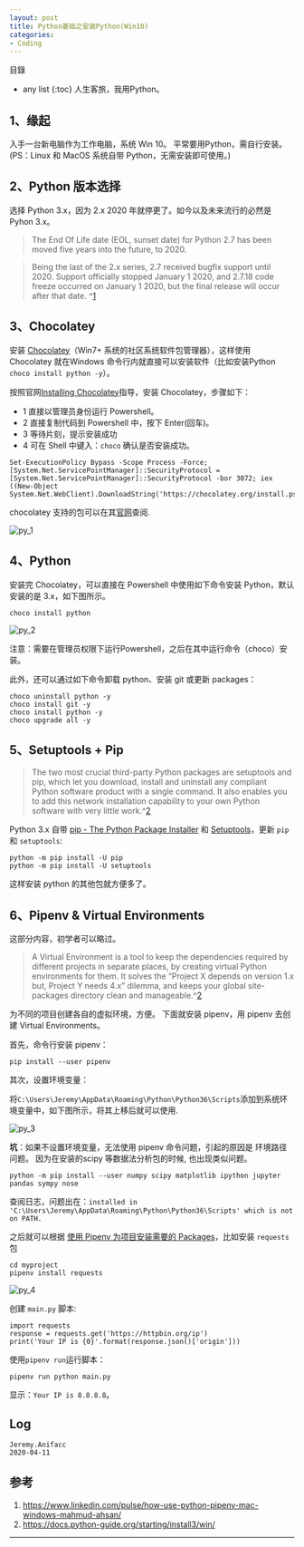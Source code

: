 ```yaml
---
layout: post
title: Python基础之安装Python(Win10)
categories:
- Coding
---
```

目錄 
* any list
{:toc}
人生客旅，我用Python。

## 1、缘起

入手一台新电脑作为工作电脑，系统 Win 10。 平常要用Python，需自行安装。 (PS：Linux 和 MacOS 系统自带 Python，无需安装即可使用。)

## 2、Python 版本选择

选择 Python 3.x，因为 2.x 2020 年就停更了。如今以及未来流行的必然是 Pyhon 3.x。

> The End Of Life date (EOL, sunset date) for Python 2.7 has been moved five years into the future, to 2020.

> Being the last of the 2.x series, 2.7 received bugfix support until 2020. Support officially stopped January 1 2020, and 2.7.18 code freeze occurred on January 1 2020, but the final release will occur after that date. ^[1][1]

## 3、Chocolatey

安装 [Chocolatey](https://chocolatey.org/why-chocolatey)（Win7+ 系统的社区系统软件包管理器），这样使用 Chocolatey 就在Windows 命令行内就直接可以安装软件（比如安装Python `choco install python -y`）。

按照官网[Installing Chocolatey](https://chocolatey.org/install)指导，安装 Chocolatey，步骤如下：

- 1 直接以管理员身份运行 Powershell。
- 2 直接复制代码到 Powershell 中，按下 Enter(回车)。 
- 3 等待片刻，提示安装成功
- 4 可在 Shell 中键入：`choco` 确认是否安装成功。

```
Set-ExecutionPolicy Bypass -Scope Process -Force; [System.Net.ServicePointManager]::SecurityProtocol = [System.Net.ServicePointManager]::SecurityProtocol -bor 3072; iex ((New-Object System.Net.WebClient).DownloadString('https://chocolatey.org/install.ps1'))`
```

chocolatey 支持的包可以在其[官网](https://chocolatey.org/packages)查阅.

![py_1](https://raw.githubusercontent.com/Anifacc/anifacc.github.io/master/images/py_1_install_chocolatey.png)

## 4、Python

安装完 Chocolatey，可以直接在 Powershell 中使用如下命令安装 Python，默认安装的是 3.x，如下图所示。

```
choco install python
```

![py_2](https://raw.githubusercontent.com/Anifacc/anifacc.github.io/master/images/py_2_install_py.JPG)

注意：需要在管理员权限下运行Powershell，之后在其中运行命令（choco）安装。

此外，还可以通过如下命令卸载 python、安装 git 或更新 packages：

```
choco uninstall python -y
choco install git -y
choco install python -y
choco upgrade all -y
```

## 5、Setuptools + Pip

> The two most crucial third-party Python packages are setuptools and pip, which let you download, install and uninstall any compliant Python software product with a single command. It also enables you to add this network installation capability to your own Python software with very little work.^[2][2]

Python 3.x 自带 [pip - The Python Package Installer](https://pip.pypa.io/en/stable/) 和 [Setuptools](https://github.com/pypa/setuptools)，更新 `pip` 和 `setuptools`:

```
python -m pip install -U pip   
python -m pip install -U setuptools
```

这样安装 python 的其他包就方便多了。

## 6、Pipenv & Virtual Environments

这部分内容，初学者可以略过。

> A Virtual Environment is a tool to keep the dependencies required by different projects in separate places, by creating virtual Python environments for them. It solves the “Project X depends on version 1.x but, Project Y needs 4.x” dilemma, and keeps your global site-packages directory clean and manageable.^[2][2]

为不同的项目创建各自的虚拟环境，方便。 下面就安装 pipenv，用 pipenv 去创建 Virtual Environments。

首先，命令行安装 pipenv：

```
pip install --user pipenv
```

其次，设置环境变量：

将`C:\Users\Jeremy\AppData\Roaming\Python\Python36\Scripts`添加到系统环境变量中，如下图所示，将其上移后就可以使用.

![py_3](https://raw.githubusercontent.com/Anifacc/anifacc.github.io/master/images/py_3_install_pipenv.JPG)


**坑**：如果不设置环境变量，无法使用 pipenv 命令问题，引起的原因是 环境路径问题。 因为在安装的scipy 等数据法分析包的时候, 也出现类似问题。

```
python -m pip install --user numpy scipy matplotlib ipython jupyter pandas sympy nose
```

查阅日志，问题出在：`installed in 'C:\Users\Jeremy\AppData\Roaming\Python\Python36\Scripts' which is not on PATH.`

之后就可以根据 [使用 Pipenv 为项目安装需要的 Packages](https://docs.python-guide.org/dev/virtualenvs/#installing-packages-for-your-project)，比如安装 `requests` 包

```
cd myproject
pipenv install requests
```

![py_4](https://raw.githubusercontent.com/Anifacc/anifacc.github.io/master/images/py_4_using_pipenv.JPG)

创建 `main.py` 脚本:

```
import requests
response = requests.get('https://httpbin.org/ip')
print('Your IP is {0}'.format(response.json()['origin']))
```

使用`pipenv run`运行脚本：

```
pipenv run python main.py
```

显示：`Your IP is 8.8.8.8`。

## Log

```
Jeremy.Anifacc 
2020-04-11
```

## 参考

1. https://www.linkedin.com/pulse/how-use-python-pipenv-mac-windows-mahmud-ahsan/
2. https://docs.python-guide.org/starting/install3/win/

---

[1]: https://www.python.org/dev/peps/pep-0373/#id2  
[2]: https://docs.python-guide.org/starting/install3/win/  
